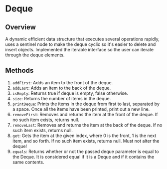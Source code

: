 # Deque

## Overview
A dynamic efficient data structure that executes several operations rapidly, uses a sentinel node to make the deque cyclic so it's easier to delete and insert objects. Implemented the iterable interface so the user can iterate through the deque elements.

## Methods
1. `addFirst`: Adds an item to the front of the deque.
2. `addLast`: Adds an item to the back of the deque.
3. `isEmpty`: Returns true if deque is empty, false otherwise.
4. `size`: Returns the number of items in the deque.
5. `printDeque`: Prints the items in the deque from first to last, separated by a space. Once all the items have been printed, print out a new line.
6. `removeFirst`: Removes and returns the item at the front of the deque. If no such item exists, returns null.
7. `removeLast`: Removes and returns the item at the back of the deque. If no such item exists, returns null.
8. `get`: Gets the item at the given index, where 0 is the front, 1 is the next item, and so forth. If no such item exists, returns null. Must not alter the deque!
9. `equals`: Returns whether or not the passed deque parameter is equal to the Deque. It is considered equal if it is a Deque and if it contains the same contents.
